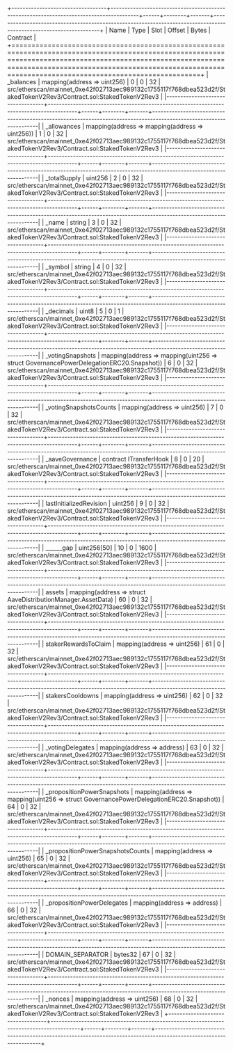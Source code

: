 +----------------------------------+----------------------------------------------------------------------------------------+------+--------+-------+-------------------------------------------------------------------------------------------------------------------+
| Name                             | Type                                                                                   | Slot | Offset | Bytes | Contract                                                                                                          |
+=======================================================================================================================================================================================================================================================================+
| _balances                        | mapping(address => uint256)                                                            | 0    | 0      | 32    | src/etherscan/mainnet_0xe42f02713aec989132c1755117f768dbea523d2f/StakedTokenV2Rev3/Contract.sol:StakedTokenV2Rev3 |
|----------------------------------+----------------------------------------------------------------------------------------+------+--------+-------+-------------------------------------------------------------------------------------------------------------------|
| _allowances                      | mapping(address => mapping(address => uint256))                                        | 1    | 0      | 32    | src/etherscan/mainnet_0xe42f02713aec989132c1755117f768dbea523d2f/StakedTokenV2Rev3/Contract.sol:StakedTokenV2Rev3 |
|----------------------------------+----------------------------------------------------------------------------------------+------+--------+-------+-------------------------------------------------------------------------------------------------------------------|
| _totalSupply                     | uint256                                                                                | 2    | 0      | 32    | src/etherscan/mainnet_0xe42f02713aec989132c1755117f768dbea523d2f/StakedTokenV2Rev3/Contract.sol:StakedTokenV2Rev3 |
|----------------------------------+----------------------------------------------------------------------------------------+------+--------+-------+-------------------------------------------------------------------------------------------------------------------|
| _name                            | string                                                                                 | 3    | 0      | 32    | src/etherscan/mainnet_0xe42f02713aec989132c1755117f768dbea523d2f/StakedTokenV2Rev3/Contract.sol:StakedTokenV2Rev3 |
|----------------------------------+----------------------------------------------------------------------------------------+------+--------+-------+-------------------------------------------------------------------------------------------------------------------|
| _symbol                          | string                                                                                 | 4    | 0      | 32    | src/etherscan/mainnet_0xe42f02713aec989132c1755117f768dbea523d2f/StakedTokenV2Rev3/Contract.sol:StakedTokenV2Rev3 |
|----------------------------------+----------------------------------------------------------------------------------------+------+--------+-------+-------------------------------------------------------------------------------------------------------------------|
| _decimals                        | uint8                                                                                  | 5    | 0      | 1     | src/etherscan/mainnet_0xe42f02713aec989132c1755117f768dbea523d2f/StakedTokenV2Rev3/Contract.sol:StakedTokenV2Rev3 |
|----------------------------------+----------------------------------------------------------------------------------------+------+--------+-------+-------------------------------------------------------------------------------------------------------------------|
| _votingSnapshots                 | mapping(address => mapping(uint256 => struct GovernancePowerDelegationERC20.Snapshot)) | 6    | 0      | 32    | src/etherscan/mainnet_0xe42f02713aec989132c1755117f768dbea523d2f/StakedTokenV2Rev3/Contract.sol:StakedTokenV2Rev3 |
|----------------------------------+----------------------------------------------------------------------------------------+------+--------+-------+-------------------------------------------------------------------------------------------------------------------|
| _votingSnapshotsCounts           | mapping(address => uint256)                                                            | 7    | 0      | 32    | src/etherscan/mainnet_0xe42f02713aec989132c1755117f768dbea523d2f/StakedTokenV2Rev3/Contract.sol:StakedTokenV2Rev3 |
|----------------------------------+----------------------------------------------------------------------------------------+------+--------+-------+-------------------------------------------------------------------------------------------------------------------|
| _aaveGovernance                  | contract ITransferHook                                                                 | 8    | 0      | 20    | src/etherscan/mainnet_0xe42f02713aec989132c1755117f768dbea523d2f/StakedTokenV2Rev3/Contract.sol:StakedTokenV2Rev3 |
|----------------------------------+----------------------------------------------------------------------------------------+------+--------+-------+-------------------------------------------------------------------------------------------------------------------|
| lastInitializedRevision          | uint256                                                                                | 9    | 0      | 32    | src/etherscan/mainnet_0xe42f02713aec989132c1755117f768dbea523d2f/StakedTokenV2Rev3/Contract.sol:StakedTokenV2Rev3 |
|----------------------------------+----------------------------------------------------------------------------------------+------+--------+-------+-------------------------------------------------------------------------------------------------------------------|
| ______gap                        | uint256[50]                                                                            | 10   | 0      | 1600  | src/etherscan/mainnet_0xe42f02713aec989132c1755117f768dbea523d2f/StakedTokenV2Rev3/Contract.sol:StakedTokenV2Rev3 |
|----------------------------------+----------------------------------------------------------------------------------------+------+--------+-------+-------------------------------------------------------------------------------------------------------------------|
| assets                           | mapping(address => struct AaveDistributionManager.AssetData)                           | 60   | 0      | 32    | src/etherscan/mainnet_0xe42f02713aec989132c1755117f768dbea523d2f/StakedTokenV2Rev3/Contract.sol:StakedTokenV2Rev3 |
|----------------------------------+----------------------------------------------------------------------------------------+------+--------+-------+-------------------------------------------------------------------------------------------------------------------|
| stakerRewardsToClaim             | mapping(address => uint256)                                                            | 61   | 0      | 32    | src/etherscan/mainnet_0xe42f02713aec989132c1755117f768dbea523d2f/StakedTokenV2Rev3/Contract.sol:StakedTokenV2Rev3 |
|----------------------------------+----------------------------------------------------------------------------------------+------+--------+-------+-------------------------------------------------------------------------------------------------------------------|
| stakersCooldowns                 | mapping(address => uint256)                                                            | 62   | 0      | 32    | src/etherscan/mainnet_0xe42f02713aec989132c1755117f768dbea523d2f/StakedTokenV2Rev3/Contract.sol:StakedTokenV2Rev3 |
|----------------------------------+----------------------------------------------------------------------------------------+------+--------+-------+-------------------------------------------------------------------------------------------------------------------|
| _votingDelegates                 | mapping(address => address)                                                            | 63   | 0      | 32    | src/etherscan/mainnet_0xe42f02713aec989132c1755117f768dbea523d2f/StakedTokenV2Rev3/Contract.sol:StakedTokenV2Rev3 |
|----------------------------------+----------------------------------------------------------------------------------------+------+--------+-------+-------------------------------------------------------------------------------------------------------------------|
| _propositionPowerSnapshots       | mapping(address => mapping(uint256 => struct GovernancePowerDelegationERC20.Snapshot)) | 64   | 0      | 32    | src/etherscan/mainnet_0xe42f02713aec989132c1755117f768dbea523d2f/StakedTokenV2Rev3/Contract.sol:StakedTokenV2Rev3 |
|----------------------------------+----------------------------------------------------------------------------------------+------+--------+-------+-------------------------------------------------------------------------------------------------------------------|
| _propositionPowerSnapshotsCounts | mapping(address => uint256)                                                            | 65   | 0      | 32    | src/etherscan/mainnet_0xe42f02713aec989132c1755117f768dbea523d2f/StakedTokenV2Rev3/Contract.sol:StakedTokenV2Rev3 |
|----------------------------------+----------------------------------------------------------------------------------------+------+--------+-------+-------------------------------------------------------------------------------------------------------------------|
| _propositionPowerDelegates       | mapping(address => address)                                                            | 66   | 0      | 32    | src/etherscan/mainnet_0xe42f02713aec989132c1755117f768dbea523d2f/StakedTokenV2Rev3/Contract.sol:StakedTokenV2Rev3 |
|----------------------------------+----------------------------------------------------------------------------------------+------+--------+-------+-------------------------------------------------------------------------------------------------------------------|
| DOMAIN_SEPARATOR                 | bytes32                                                                                | 67   | 0      | 32    | src/etherscan/mainnet_0xe42f02713aec989132c1755117f768dbea523d2f/StakedTokenV2Rev3/Contract.sol:StakedTokenV2Rev3 |
|----------------------------------+----------------------------------------------------------------------------------------+------+--------+-------+-------------------------------------------------------------------------------------------------------------------|
| _nonces                          | mapping(address => uint256)                                                            | 68   | 0      | 32    | src/etherscan/mainnet_0xe42f02713aec989132c1755117f768dbea523d2f/StakedTokenV2Rev3/Contract.sol:StakedTokenV2Rev3 |
+----------------------------------+----------------------------------------------------------------------------------------+------+--------+-------+-------------------------------------------------------------------------------------------------------------------+
